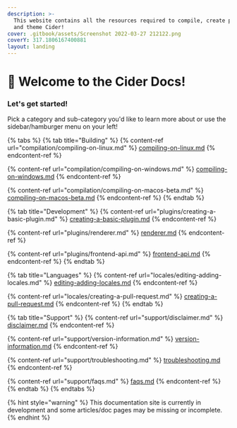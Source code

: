 ```yaml
---
description: >-
  This website contains all the resources required to compile, create plugins,
  and theme Cider!
cover: .gitbook/assets/Screenshot 2022-03-27 212122.png
coverY: 317.1806167400881
layout: landing
---
```


# 👋 Welcome to the Cider Docs!

### Let's get started!

Pick a category and sub-category you'd like to learn more about or use the sidebar/hamburger menu on your left!

{% tabs %}
{% tab title="Building" %}
{% content-ref url="compilation/compiling-on-linux.md" %}
[compiling-on-linux.md](compilation/compiling-on-linux.md)
{% endcontent-ref %}

{% content-ref url="compilation/compiling-on-windows.md" %}
[compiling-on-windows.md](compilation/compiling-on-windows.md)
{% endcontent-ref %}

{% content-ref url="compilation/compiling-on-macos-beta.md" %}
[compiling-on-macos-beta.md](compilation/compiling-on-macos-beta.md)
{% endcontent-ref %}
{% endtab %}

{% tab title="Development" %}
{% content-ref url="plugins/creating-a-basic-plugin.md" %}
[creating-a-basic-plugin.md](plugins/creating-a-basic-plugin.md)
{% endcontent-ref %}

{% content-ref url="plugins/renderer.md" %}
[renderer.md](plugins/renderer.md)
{% endcontent-ref %}

{% content-ref url="plugins/frontend-api.md" %}
[frontend-api.md](plugins/frontend-api.md)
{% endcontent-ref %}
{% endtab %}

{% tab title="Languages" %}
{% content-ref url="locales/editing-adding-locales.md" %}
[editing-adding-locales.md](locales/editing-adding-locales.md)
{% endcontent-ref %}

{% content-ref url="locales/creating-a-pull-request.md" %}
[creating-a-pull-request.md](locales/creating-a-pull-request.md)
{% endcontent-ref %}
{% endtab %}

{% tab title="Support" %}
{% content-ref url="support/disclaimer.md" %}
[disclaimer.md](support/disclaimer.md)
{% endcontent-ref %}

{% content-ref url="support/version-information.md" %}
[version-information.md](support/version-information.md)
{% endcontent-ref %}

{% content-ref url="support/troubleshooting.md" %}
[troubleshooting.md](support/troubleshooting.md)
{% endcontent-ref %}

{% content-ref url="support/faqs.md" %}
[faqs.md](support/faqs.md)
{% endcontent-ref %}
{% endtab %}
{% endtabs %}

{% hint style="warning" %}
This documentation site is currently in development and some articles/doc pages may be missing or incomplete.
{% endhint %}
